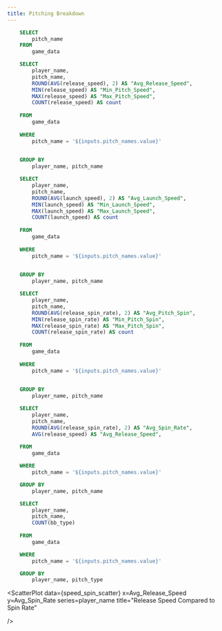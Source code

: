 ```yaml
---
title: Pitching Breakdown
---
```


```sql pitch_names_dropdown
    SELECT 
        pitch_name
    FROM
        game_data
```

<Dropdown 
    data={pitch_names_dropdown} 
    name=pitch_names 
    value=pitch_name 
    title="Select a Pitch Name" 
    defaultValue="Slider"
/>

```sql pitch_speed_agg
    SELECT 
        player_name,
        pitch_name,
        ROUND(AVG(release_speed), 2) AS "Avg_Release_Speed", 
        MIN(release_speed) AS "Min_Pitch_Speed", 
        MAX(release_speed) AS "Max_Pitch_Speed", 
        COUNT(release_speed) AS count 
    
    FROM 
        game_data 
    
    WHERE 
        pitch_name = '${inputs.pitch_names.value}'
    

    GROUP BY 
        player_name, pitch_name
```

```sql launch_speed_agg
    SELECT 
        player_name,
        pitch_name,
        ROUND(AVG(launch_speed), 2) AS "Avg_Launch_Speed", 
        MIN(launch_speed) AS "Min_Launch_Speed", 
        MAX(launch_speed) AS "Max_Launch_Speed", 
        COUNT(launch_speed) AS count 
    
    FROM 
        game_data 
    
    WHERE 
        pitch_name = '${inputs.pitch_names.value}'
    

    GROUP BY 
        player_name, pitch_name
```



```sql pitch_spin_agg
    SELECT 
        player_name,
        pitch_name,
        ROUND(AVG(release_spin_rate), 2) AS "Avg_Pitch_Spin", 
        MIN(release_spin_rate) AS "Min_Pitch_Spin", 
        MAX(release_spin_rate) AS "Max_Pitch_Spin", 
        COUNT(release_spin_rate) AS count 
    
    FROM 
        game_data 
    
    WHERE 
        pitch_name = '${inputs.pitch_names.value}'
    

    GROUP BY 
        player_name, pitch_name
```

```sql speed_spin_scatter
    SELECT
        player_name,
        pitch_name,
        ROUND(AVG(release_spin_rate), 2) AS "Avg_Spin_Rate",
        AVG(release_speed) AS "Avg_Release_Speed",
    
    FROM 
        game_data

    WHERE 
        pitch_name = '${inputs.pitch_names.value}'

    GROUP BY 
        player_name, pitch_name
```

```sql pitch_result_scatter
    SELECT
        player_name,
        pitch_name,
        COUNT(bb_type)
    
    FROM 
        game_data

    WHERE 
        pitch_name = '${inputs.pitch_names.value}'

    GROUP BY 
        player_name, pitch_type
```



<BarChart 
    data={pitch_speed_agg}
    x=player_name
    y=Avg_Release_Speed
    swapXY=true
    title="Average Release Speed"
/>

<BarChart 
    data={launch_speed_agg}
    x=player_name
    y=Avg_Launch_Speed
    swapXY=true
    title="Average Launch Speed"
/>

<BarChart 
    data={pitch_spin_agg}
    x=player_name
    y=Avg_Pitch_Spin
    swapXY=true
    title="Average Spin Rate"
/>

<ScatterPlot 
    data={speed_spin_scatter}
    x=Avg_Release_Speed
    y=Avg_Spin_Rate
    series=player_name
    title="Release Speed Compared to Spin Rate"
    
/>

 